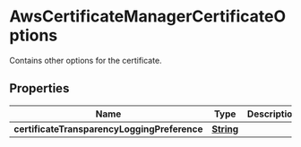 

# AwsCertificateManagerCertificateOptions

Contains other options for the certificate.

## Properties

| Name | Type | Description | Notes |
|------------ | ------------- | ------------- | -------------|
|**certificateTransparencyLoggingPreference** | [**String**](String.md) |  |  [optional] |



